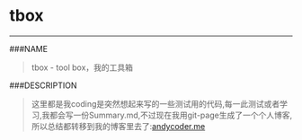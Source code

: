 tbox
===
---

###NAME
> tbox - tool box，我的工具箱

###DESCRIPTION
> 这里都是我coding是突然想起来写的一些测试用的代码,每一此测试或者学习,我都会写一份Summary.md,不过现在我用git-page生成了一个个人博客,所以总结都转移到我的博客里去了:[andycoder.me](http://andycoder.me)
